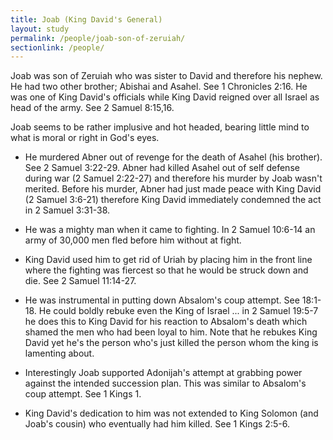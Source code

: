 ```yaml
---
title: Joab (King David's General)
layout: study
permalink: /people/joab-son-of-zeruiah/
sectionlink: /people/
---
```


Joab was son of Zeruiah who was sister to David and therefore his nephew. He had
two other brother; Abishai and Asahel. See 1 Chronicles 2:16. He was one of King
David's officials while King David reigned over all Israel as head of the army.
See 2 Samuel 8:15,16.

Joab seems to be rather implusive and hot headed, bearing little mind to what is
moral or right in God's eyes.

* He murdered Abner out of revenge for the death of Asahel (his brother). See 2
  Samuel 3:22-29. Abner had killed Asahel out of self defense during war (2
  Samuel 2:22-27) and therefore his murder by Joab wasn't merited. Before his
  murder, Abner had just made peace with King David (2 Samuel 3:6-21) therefore
  King David immediately condemned the act in 2 Samuel 3:31-38.

* He was a mighty man when it came to fighting. In 2 Samuel 10:6-14 an army of
  30,000 men fled before him without at fight.

* King David used him to get rid of Uriah by placing him in the front line where
  the fighting was fiercest so that he would be struck down and die. See 2
  Samuel 11:14-27.

* He was instrumental in putting down Absalom's coup attempt. See 18:1-18. He
  could boldly rebuke even the King of Israel ... in 2 Samuel 19:5-7 he does
  this to King David for his reaction to Absalom's death which shamed the men
  who had been loyal to him. Note that he rebukes King David yet he's the person
  who's just killed the person whom the king is lamenting about.

* Interestingly Joab supported Adonijah's attempt at grabbing power against the
  intended succession plan. This was similar to Absalom's coup attempt. See 1
  Kings 1.

* King David's dedication to him was not extended to King Solomon (and Joab's
  cousin) who eventually had him killed. See 1 Kings 2:5-6.
